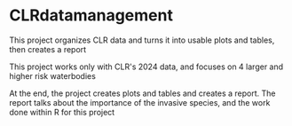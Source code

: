 # CLRdatamanagement
This project organizes CLR data and turns it into usable plots and tables, then creates a report

This project works only with CLR's 2024 data, and focuses on 4 larger and higher risk waterbodies

At the end, the project creates plots and tables and creates a report. The report talks about the importance
of the invasive species, and the work done within R for this project
